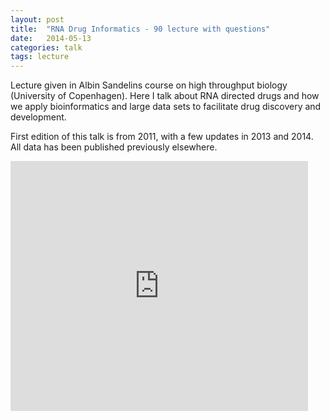 ```yaml
---
layout: post
title:  "RNA Drug Informatics - 90 lecture with questions"
date:   2014-05-13 
categories: talk
tags: lecture
---
```


Lecture given in Albin Sandelins course on high throughput biology (University of Copenhagen). Here I talk about RNA directed drugs and how we apply bioinformatics and large data sets to facilitate drug discovery and development. 

First edition of this talk is from 2011, with a few updates in 2013 and 2014. All data has been published previously elsewhere.

<iframe src="http://www.slideshare.net/slideshow/embed_code/35731562" width="476" height="400" frameborder="0" marginwidth="0" marginheight="0" scrolling="no"></iframe>


